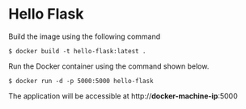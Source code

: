# Hello Flask

Build the image using the following command

```
$ docker build -t hello-flask:latest .
```

Run the Docker container using the command shown below.

```
$ docker run -d -p 5000:5000 hello-flask
```

The application will be accessible at http://**docker-machine-ip**:5000